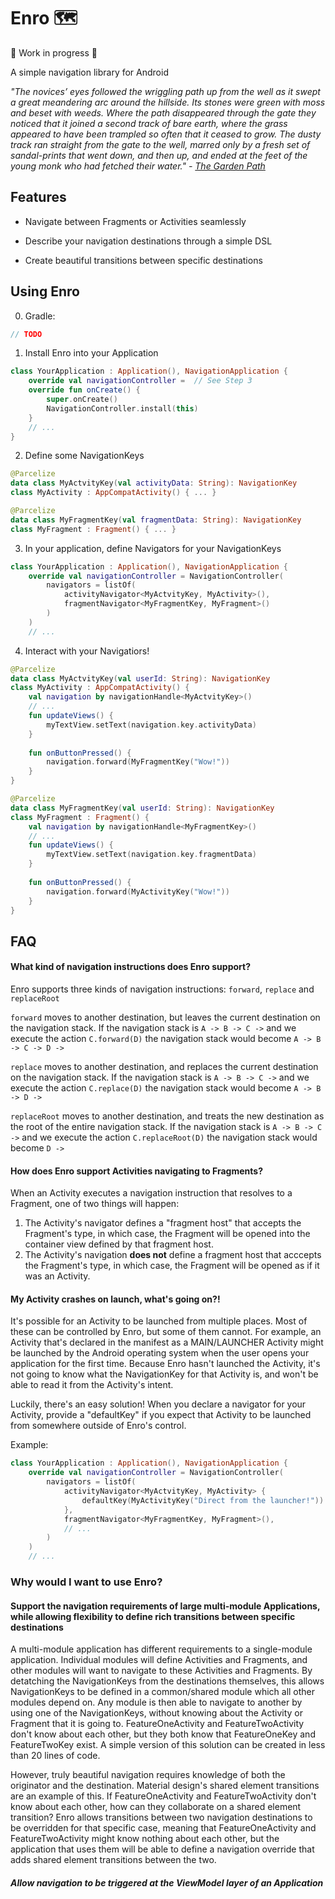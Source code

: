 # Enro 🗺️
 🚧  Work in progress 🚧  

A simple navigation library for Android 

*"The novices’ eyes followed the wriggling path up from the well as it swept a great meandering arc around the hillside. Its stones were green with moss and beset with weeds. Where the path disappeared through the gate they noticed that it joined a second track of bare earth, where the grass appeared to have been trampled so often that it ceased to grow. The dusty track ran straight from the gate to the well, marred only by a fresh set of sandal-prints that went down, and then up, and ended at the feet of the young monk who had fetched their water." - [The Garden Path](http://thecodelesscode.com/case/156)*

## Features

- Navigate between Fragments or Activities seamlessly

- Describe your navigation destinations through a simple DSL

- Create beautiful transitions between specific destinations

  

## Using Enro
0. Gradle: 
```gradle
// TODO
```


1. Install Enro into your Application 
```kotlin
class YourApplication : Application(), NavigationApplication {
    override val navigationController =  // See Step 3    
    override fun onCreate() {
        super.onCreate()
        NavigationController.install(this)
    }
    // ...
}
```


2. Define some NavigationKeys
```kotlin
@Parcelize
data class MyActvityKey(val activityData: String): NavigationKey
class MyActivity : AppCompatActivity() { ... }

@Parcelize
data class MyFragmentKey(val fragmentData: String): NavigationKey
class MyFragment : Fragment() { ... }
```


3. In your application, define Navigators for your NavigationKeys
```kotlin
class YourApplication : Application(), NavigationApplication {
	override val navigationController = NavigationController(
		navigators = listOf(
			activityNavigator<MyActvityKey, MyActivity>(),
			fragmentNavigator<MyFragmentKey, MyFragment>()
		)
	)
	// ...
```


4. Interact with your Navigatiors! 
```kotlin
@Parcelize
data class MyActvityKey(val userId: String): NavigationKey
class MyActivity : AppCompatActivity() { 
	val navigation by navigationHandle<MyActvityKey>()
	// ... 
	fun updateViews() {
		myTextView.setText(navigation.key.activityData)
	}
	
	fun onButtonPressed() {
		navigation.forward(MyFragmentKey("Wow!"))
	}
}

@Parcelize
data class MyFragmentKey(val userId: String): NavigationKey
class MyFragment : Fragment() { 
	val navigation by navigationHandle<MyFragmentKey>()
	// ... 
	fun updateViews() {
		myTextView.setText(navigation.key.fragmentData)
	}
	
	fun onButtonPressed() {
		navigation.forward(MyActivityKey("Wow!"))
	}
}
```


## FAQ

#### What kind of navigation instructions does Enro support?
Enro  supports three kinds of navigation instructions: `forward`, `replace` and `replaceRoot`

`forward` moves to another destination, but leaves the current destination on the navigation stack. If the navigation stack is `A -> B -> C ->` and we execute the action `C.forward(D)` the navigation stack would become `A -> B -> C -> D ->`

`replace` moves to another destination, and replaces the current destination on the navigation stack. If the navigation stack is `A -> B -> C ->` and we execute the action `C.replace(D)` the navigation stack would become `A -> B -> D ->`

`replaceRoot` moves to another destination, and treats the new destination as the root of the entire navigation stack. If the navigation stack is `A -> B -> C ->` and we execute the action `C.replaceRoot(D)` the navigation stack would become `D ->`

#### How does Enro support Activities navigating to Fragments? 
When an Activity executes a navigation instruction that resolves to a Fragment, one of two things will happen: 
1. The Activity's navigator defines a "fragment host" that accepts the Fragment's type, in which case, the Fragment will be opened into the container view defined by that fragment host.
2. The Activity's navigation **does not** define a fragment host that acccepts the Fragment's type, in which case, the Fragment will be opened as if it was an Activity. 

#### My Activity crashes on launch, what's going on?!
It's possible for an Activity to be launched from multiple places. Most of these can be controlled by Enro, but some of them cannot. For example, an Activity that's declared in the manifest as a MAIN/LAUNCHER Activity might be launched by the Android operating system when the user opens your application for the first time. Because Enro hasn't launched the Activity, it's not going to know what the NavigationKey for that Activity is, and won't be able to read it from the Activity's intent. 

Luckily, there's an easy solution! When you declare a navigator for your Activity, provide a "defaultKey" if you expect that Activity to be launched from somewhere outside of Enro's control. 

Example: 
```kotlin
class YourApplication : Application(), NavigationApplication {
	override val navigationController = NavigationController(
		navigators = listOf(
			activityNavigator<MyActvityKey, MyActivity> {
                defaultKey(MyActivityKey("Direct from the launcher!"))
			},
			fragmentNavigator<MyFragmentKey, MyFragment>(),
			// ...
		)
	)
	// ...
```

### Why would I want to use Enro? 
#### Support the navigation requirements of large multi-module Applications, while allowing flexibility to define rich transitions between specific destinations

A multi-module application has different requirements to a single-module application. 	Individual modules will define Activities and Fragments, and other modules will want to navigate to these Activities and Fragments. By detatching the NavigationKeys from the destinations themselves, this allows NavigationKeys to be defined in a common/shared module which all other modules depend on.  Any module is then able to navigate to another by using one of the NavigationKeys, without knowing about the Activity or Fragment that it is going to. FeatureOneActivity and FeatureTwoActivity don't know about each other, but they both know that FeatureOneKey and FeatureTwoKey exist. A simple version of this solution can be created in less than 20 lines of code.  

However, truly beautiful navigation requires knowledge of both the originator and the destination. Material design's shared element transitions are an example of this. If FeatureOneActivity and FeatureTwoActivity don't know about each other, how can they collaborate on a shared element transition? Enro allows transitions between two navigation destinations to be overridden for that specific case, meaning that FeatureOneActivity and FeatureTwoActivity might know nothing about each other, but the application that uses them will be able to define a navigation override that adds shared element transitions between the two.

##### Allow navigation to be triggered at the ViewModel layer of an Application


